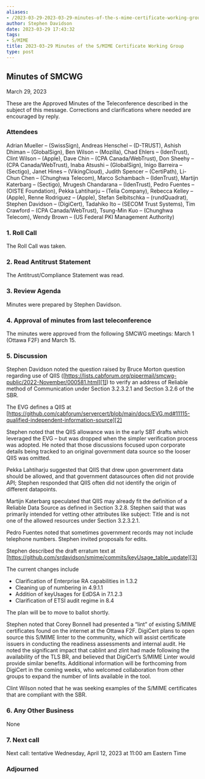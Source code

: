 ```yaml
---
aliases:
- /2023-03-29-2023-03-29-minutes-of-the-s-mime-certificate-working-group/
author: Stephen Davidson
date: 2023-03-29 17:43:32
tags:
- S/MIME
title: 2023-03-29 Minutes of the S/MIME Certificate Working Group
type: post
---
```


## Minutes of SMCWG

March 29, 2023

These are the Approved Minutes of the Teleconference described in the subject of this message. Corrections and clarifications where needed are encouraged by reply.

### Attendees

Adrian Mueller – (SwissSign), Andreas Henschel – (D-TRUST), Ashish Dhiman – (GlobalSign), Ben Wilson – (Mozilla), Chad Ehlers – (IdenTrust), Clint Wilson – (Apple), Dave Chin – (CPA Canada/WebTrust), Don Sheehy – (CPA Canada/WebTrust), Inaba Atsushi – (GlobalSign), Inigo Barreira – (Sectigo), Janet Hines – (VikingCloud), Judith Spencer – (CertiPath), Li-Chun Chen – (Chunghwa Telecom), Marco Schambach – (IdenTrust), Martijn Katerbarg – (Sectigo), Mrugesh Chandarana – (IdenTrust), Pedro Fuentes – (OISTE Foundation), Pekka Lahtiharju – (Telia Company), Rebecca Kelley – (Apple), Renne Rodriguez – (Apple), Stefan Selbitschka – (rundQuadrat), Stephen Davidson – (DigiCert), Tadahiko Ito – (SECOM Trust Systems), Tim Crawford – (CPA Canada/WebTrust), Tsung-Min Kuo – (Chunghwa Telecom), Wendy Brown – (US Federal PKI Management Authority)

### 1. Roll Call

The Roll Call was taken.

### 2. Read Antitrust Statement

The Antitrust/Compliance Statement was read.

### 3. Review Agenda

Minutes were prepared by Stephen Davidson.

### 4. Approval of minutes from last teleconference

The minutes were approved from the following SMCWG meetings: March 1 (Ottawa F2F) and March 15.

### 5. Discussion

Stephen Davidson noted the question raised by Bruce Morton question regarding use of QIIS ([https://lists.cabforum.org/pipermail/smcwg-public/2022-November/000581.html][1]) to verify an address of Reliable method of Communication under Section 3.2.3.2.1 and Section 3.2.6 of the SBR.

The EVG defines a QIIS at [https://github.com/cabforum/servercert/blob/main/docs/EVG.md#11115-qualified-independent-information-source][2]

Stephen noted that the QIIS allowance was in the early SBT drafts which leveraged the EVG – but was dropped when the simpler verification process was adopted. He noted that those discussions focused upon corporate details being tracked to an original government data source so the looser QIIS was omitted.

Pekka Lahtiharju suggested that QIIS that drew upon government data should be allowed, and that government datasources often did not provide API; Stephen responded that QIIS often did not identify the origin of different datapoints.

Martijn Katerbarg speculated that QIIS may already fit the definition of a Reliable Data Source as defined in Section 3.2.8. Stephen said that was primarily intended for vetting other attributes like subject: Title and is not one of the allowed resources under Section 3.2.3.2.1.

Pedro Fuentes noted that sometimes government records may not include telephone numbers. Stephen invited proposals for edits.

Stephen described the draft erratum text at [https://github.com/srdavidson/smime/commits/keyUsage_table_update][3]

The current changes include

- Clarification of Enterprise RA capabilities in 1.3.2
- Cleaning up of numbering in 4.9.1.1
- Addition of keyUsages for EdDSA in 7.1.2.3
- Clarification of ETSI audit regime in 8.4

The plan will be to move to ballot shortly.

Stephen noted that Corey Bonnell had presented a “lint” of existing S/MIME certificates found on the internet at the Ottawa F2F. DigiCert plans to open source this S/MIME linter to the community, which will assist certificate issuers in conducting the readiness assessments and internal audit. He noted the significant impact that cablint and zlint had made following the availability of the TLS BR, and believed that DigiCert’s S/MIME Linter would provide similar benefits. Additional information will be forthcoming from DigiCert in the coming weeks, who welcomed collaboration from other groups to expand the number of lints available in the tool.

Clint Wilson noted that he was seeking examples of the S/MIME certificates that are compliant with the SBR.

### 6. Any Other Business

None

### 7. Next call

Next call: tentative Wednesday, April 12, 2023 at 11:00 am Eastern Time

### Adjourned

[1]: https://lists.cabforum.org/pipermail/smcwg-public/2022-November/000581.html
[2]: https://github.com/cabforum/servercert/blob/main/docs/EVG.md#11115-qualified-independent-information-source
[3]: https://github.com/srdavidson/smime/commits/keyUsage_table_update